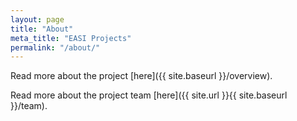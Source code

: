 ```yaml
---
layout: page
title: "About"
meta_title: "EASI Projects"
permalink: "/about/"
---
```


Read more about the project [here]({{ site.baseurl }}/overview).

Read more about the project team [here]({{ site.url }}{{ site.baseurl }}/team). 
